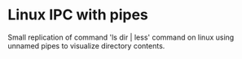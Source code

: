 # Linux IPC with pipes
Small replication of command 'ls dir | less' command on linux using unnamed pipes to visualize directory contents.
